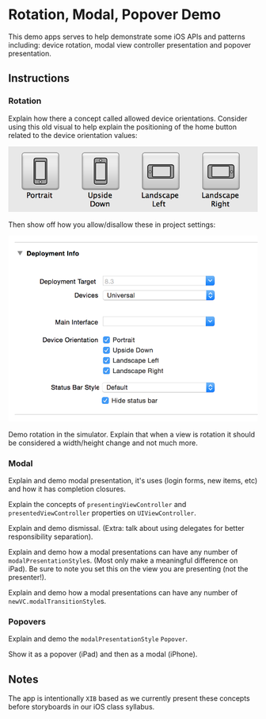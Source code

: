 # Rotation, Modal, Popover Demo

This demo apps serves to help demonstrate some iOS APIs and patterns including: device rotation, modal view controller presentation and popover presentation.

## Instructions

### Rotation

Explain how there a concept called allowed device orientations. Consider using this old visual to help explain the positioning of the home button related to the device orientation values:

![orientations](LandscapeVsPortrait.png)

Then show off how you allow/disallow these in project settings:

![modern-settings](modern-orientation-switch.png)

Demo rotation in the simulator. Explain that when a view is rotation it should be considered a width/height change and not much more.

### Modal

Explain and demo modal presentation, it's uses (login forms, new items, etc) and how it has completion closures. 

Explain the concepts of `presentingViewController` and `presentedViewController` properties on `UIViewController`.

Explain and demo dismissal. (Extra: talk about using delegates for better responsibility separation).

Explain and demo how a modal presentations can have any number of `modalPresentationStyle`s. (Most only make a meaningful difference on iPad). Be sure to note you set this on the view you are presenting (not the presenter!).

Explain and demo how a modal presentations can have any number of `newVC.modalTransitionStyle`s.

### Popovers

Explain and demo the `modalPresentationStyle` `Popover`. 

Show it as a popover (iPad) and then as a modal (iPhone).

## Notes

The app is intentionally `XIB` based as we currently present these concepts before storyboards in our iOS class syllabus. 



